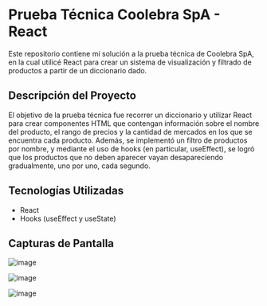 # Prueba Técnica Coolebra SpA - React

Este repositorio contiene mi solución a la prueba técnica de Coolebra SpA, en la cual utilicé React para crear un sistema de visualización y filtrado de productos a partir de un diccionario dado.

## Descripción del Proyecto

El objetivo de la prueba técnica fue recorrer un diccionario y utilizar React para crear componentes HTML que contengan información sobre el nombre del producto, el rango de precios y la cantidad de mercados en los que se encuentra cada producto. Además, se implementó un filtro de productos por nombre, y mediante el uso de hooks (en particular, useEffect), se logró que los productos que no deben aparecer vayan desapareciendo gradualmente, uno por uno, cada segundo.

## Tecnologías Utilizadas

- React
- Hooks (useEffect y useState)

## Capturas de Pantalla

![image](https://github.com/Shacosu/prueba-tecnica/assets/73619699/5cd1c985-4c3b-48a4-8e21-9a113fdb4835)

![image](https://github.com/Shacosu/prueba-tecnica/assets/73619699/91258fbe-dc96-4621-b22a-a89c9c398d5c)

![image](https://github.com/Shacosu/prueba-tecnica/assets/73619699/d7310f1c-807c-48c4-b9ed-ddaa81fd0171)
